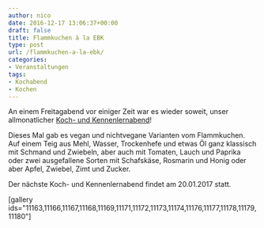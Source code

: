 ```yaml
---
author: nico
date: 2016-12-17 13:06:37+00:00
draft: false
title: Flammkuchen à la EBK
type: post
url: /flammkuchen-a-la-ebk/
categories:
- Veranstaltungen
tags:
- Kochabend
- Kochen
---
```


An einem Freitagabend vor einiger Zeit war es wieder soweit, unser allmonatlicher [Koch- und Kennenlernabend](/koch-abend/)!

<!-- more -->

Dieses Mal gab es vegan und nichtvegane Varianten vom Flammkuchen. Auf einem Teig aus Mehl, Wasser, Trockenhefe und etwas Öl ganz klassisch mit Schmand und Zwiebeln, aber auch mit Tomaten, Lauch und Paprika oder zwei ausgefallene Sorten mit Schafskäse, Rosmarin und Honig oder aber Apfel, Zwiebel, Zimt und Zucker.

Der nächste Koch- und Kennenlernabend findet am 20.01.2017 statt.

[gallery ids="11163,11166,11167,11168,11169,11171,11172,11173,11174,11176,11177,11178,11179,11180"]


